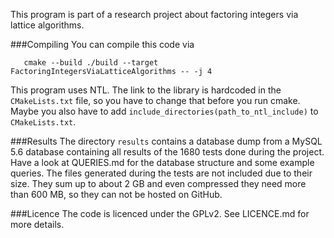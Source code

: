 This program is part of a research project about factoring integers via lattice algorithms.

###Compiling
You can compile this code via 

```
   cmake --build ./build --target FactoringIntegersViaLatticeAlgorithms -- -j 4
```

This program uses NTL. The link to the library is hardcoded in the `CMakeLists.txt` file, so you
have to change that before you run cmake. Maybe you also have to add 
`include_directories(path_to_ntl_include)` to `CMakeLists.txt`.

###Results
The directory `results` contains a database dump from a MySQL 5.6 database containing all 
results of the 1680 tests done during the project. Have a look at QUERIES.md for the database 
structure and some example queries.
The files generated during the tests are not included due to their size. They sum up to about 2 GB
and even compressed they need more than 600 MB, so they can not be hosted on GitHub.

###Licence
The code is licenced under the GPLv2. See LICENCE.md for more details.